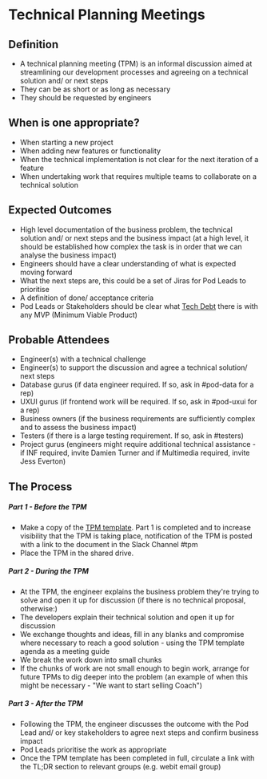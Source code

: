 
# Technical Planning Meetings

## Definition

* A technical planning meeting (TPM) is an informal discussion aimed at streamlining our development processes and agreeing on a technical solution and/ or next steps
* They can be as short or as long as necessary
* They should be requested by engineers

## When is one appropriate?

* When starting a new project
* When adding new features or functionality
* When the technical implementation is not clear for the next iteration of a feature
* When undertaking work that requires multiple teams to collaborate on a technical solution

## Expected Outcomes

* High level documentation of the business problem, the technical solution and/ or next steps and the business impact (at a high level, it should be established how complex the task is in order that we can analyse the business impact)
* Engineers should have a clear understanding of what is expected moving forward
* What the next steps are, this could be a set of Jiras for Pod Leads to prioritise
* A definition of done/ acceptance criteria
* Pod Leads or Stakeholders should be clear what [Tech Debt](/best-practices/tech-debt.md) there is with any MVP (Minimum Viable Product)


## Probable Attendees

* Engineer(s) with a technical challenge
* Engineer(s) to support the discussion and agree a technical solution/ next steps
* Database gurus (if data engineer required. If so, ask in #pod-data for a rep)
* UXUI gurus (if frontend work will be required. If so, ask in #pod-uxui for a rep)
* Business owners (if the business requirements are sufficiently complex and to assess the business impact)
* Testers (if there is a large testing requirement. If so, ask in #testers)
* Project gurus (engineers might require additional technical assistance - if INF required, invite Damien Turner and if Multimedia required, invite Jess Everton)

## The Process

##### Part 1 - Before the TPM

* Make a copy of the [TPM template](https://docs.google.com/a/holidayextras.com/document/d/1zVbOz0dRAnzZ6UhjYO1Ce1YGI2dzvEoYvZfkTK7qjYU/edit?usp=sharing). Part 1 is completed and to increase visibility that the TPM is taking place, notification of the TPM is posted with a link to the document in the Slack Channel #tpm
* Place the TPM in the shared drive.

##### Part 2 - During the TPM

* At the TPM, the engineer explains the business problem they're trying to solve and open it up for discussion (if there is no technical proposal, otherwise:)
* The developers explain their technical solution and open it up for discussion
* We exchange thoughts and ideas, fill in any blanks and compromise where necessary to reach a good solution - using the TPM template agenda as a meeting guide
* We break the work down into small chunks
* If the chunks of work are not small enough to begin work, arrange for future TPMs to dig deeper into the problem (an example of when this might be necessary - "We want to start selling Coach")

##### Part 3 - After the TPM

* Following the TPM, the engineer discusses the outcome with the Pod Lead and/ or key stakeholders to agree next steps and confirm business impact
* Pod Leads prioritise the work as appropriate
* Once the TPM template has been completed in full, circulate a link with the TL;DR section to relevant groups (e.g. webit email group)
